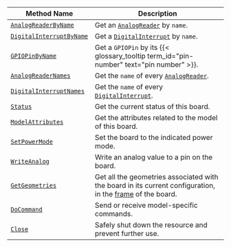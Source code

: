<!-- prettier-ignore -->
Method Name | Description
----------- | -----------
[`AnalogReaderByName`](/platform/build/configure/components/board/#analogreaderbyname) | Get an [`AnalogReader`](/platform/build/configure/components/board/#analogs) by `name`.
[`DigitalInterruptByName`](/platform/build/configure/components/board/#digitalinterruptbyname) | Get a [`DigitalInterrupt`](/platform/build/configure/components/board/#digital_interrupts) by `name`.
[`GPIOPinByName`](/platform/build/configure/components/board/#gpiopinbyname) | Get a `GPIOPin` by its {{< glossary_tooltip term_id="pin-number" text="pin number" >}}.
[`AnalogReaderNames`](/platform/build/configure/components/board/#analogreadernames) | Get the `name` of every [`AnalogReader`](/platform/build/configure/components/board/#analogs).
[`DigitalInterruptNames`](/platform/build/configure/components/board/#digitalinterruptnames) | Get the `name` of every [`DigitalInterrupt`](/platform/build/configure/components/board/#digital_interrupts).
[`Status`](/platform/build/configure/components/board/#status) | Get the current status of this board.
[`ModelAttributes`](/platform/build/configure/components/board/#modelattributes) | Get the attributes related to the model of this board.
[`SetPowerMode`](/platform/build/configure/components/board/#setpowermode) | Set the board to the indicated power mode.
[`WriteAnalog`](/platform/build/configure/components/board/#writeanalog) | Write an analog value to a pin on the board.
[`GetGeometries`](/platform/build/configure/components/board/#getgeometries) | Get all the geometries associated with the board in its current configuration, in the [frame](/platform/build/configure/services/frame-system/) of the board.
[`DoCommand`](/platform/build/configure/components/board/#docommand) | Send or receive model-specific commands.
[`Close`](/platform/build/configure/components/board/#close) | Safely shut down the resource and prevent further use.
